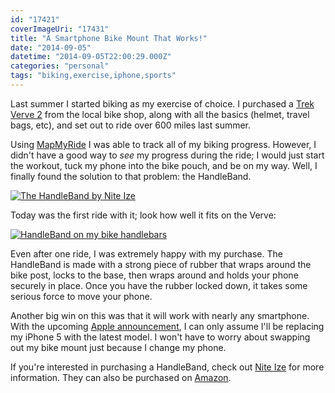 ```yaml
---
id: "17421"
coverImageUri: "17431"
title: "A Smartphone Bike Mount That Works!"
date: "2014-09-05"
datetime: "2014-09-05T22:00:29.000Z"
categories: "personal"
tags: "biking,exercise,iphone,sports"
---
```


Last summer I started biking as my exercise of choice. I purchased a [Trek Verve 2](http://www.trekbikes.com/us/en/bikes/city/recreation/verve/verve_2/# "Verve 2 | Trek") from the local bike shop, along with all the basics (helmet, travel bags, etc), and set out to ride over 600 miles last summer.

Using [MapMyRide](http://www.mapmyride.com/ "MapMyRide") I was able to track all of my biking progress. However, I didn't have a good way to _see_ my progress during the ride; I would just start the workout, tuck my phone into the bike pouch, and be on my way. Well, I finally found the solution to that problem: the HandleBand.

[![The HandleBand by Nite Ize](http://assets.brandonmartinez.com/brandonmartinez/2014/09/handleband.jpg)](http://www.niteize.com/page/handleband-nite-ize.asp)

Today was the first ride with it; look how well it fits on the Verve:

[![HandleBand on my bike handlebars](http://assets.brandonmartinez.com/brandonmartinez/2014/09/20140905016.jpg)](http://assets.brandonmartinez.com/brandonmartinez/2014/09/20140905016.jpg)

Even after one ride, I was extremely happy with my purchase. The HandleBand is made with a strong piece of rubber that wraps around the bike post, locks to the base, then wraps around and holds your phone securely in place. Once you have the rubber locked down, it takes some serious force to move your phone.

Another big win on this was that it will work with nearly any smartphone. With the upcoming [Apple announcement](http://bmtn.us/1vXGHJ5 "Join us next Tuesday, September 9th for Apple's iPhone 6 and iWatch event | The Verge"), I can only assume I'll be replacing my iPhone 5 with the latest model. I won't have to worry about swapping out my bike mount just because I change my phone.

If you're interested in purchasing a HandleBand, check out [Nite Ize](http://www.niteize.com/page/handleband-nite-ize.asp) for more information. They can also be purchased on [Amazon](http://bmtn.us/1vXH8Dr "Nite Ize HandleBand | Amazon.com").
